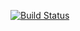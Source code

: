 [![Build Status](https://travis-ci.org/Sonnerz/django-ecommerce.svg?branch=master)](https://travis-ci.org/Sonnerz/django-ecommerce)